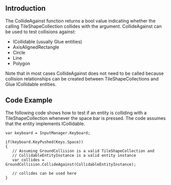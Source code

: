 ## Introduction

The CollideAgainst function returns a bool value indicating whether the calling TileShapeCollection collides with the argument. CollideAgainst can be used to test collisions against:

-   ICollidable (usually Glue entities)
-   AxisAlignedRectangle
-   Circle
-   Line
-   Polygon

Note that in most cases CollideAgainst does not need to be called because collision relationships can be created between TileShapeCollections and Glue ICollidable entities.

## Code Example

The following code shows how to test if an entity is colliding with a TileShapeCollection whenever the space bar is pressed. The code assumes that the entity implements ICollidable.

``` lang:c#
var keyboard = InputManager.Keyboard;

if(keyboard.KeyPushed(Keys.Space))
{
   // Assuming GroundCollision is a valid TileShapeCollection and
   // CollidableEntityInstance is a valid entity instance
   var collides = GroundCollision.CollideAgainst(CollidableEntityInstance);
   
   // collides can be used here
}
```

 
